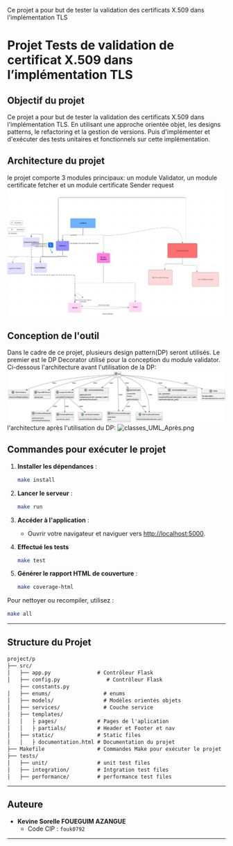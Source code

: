 Ce projet a pour but de tester la validation des 
certificats X.509 dans l'implémentation TLS

# Projet  Tests de validation de certificat X.509 dans l’implémentation TLS

## Objectif du projet

Ce projet a pour but de tester la validation des 
certificats X.509 dans l'implémentation TLS. En utilisant une approche orientée objet, les 
designs patterns, le refactoring et la gestion de versions. Puis d'implémenter et 
d'exécuter des tests unitaires et fonctionnels sur cette implémentation.

## Architecture du projet
le projet comporte 3 modules principaux: un module Validator, 
un module certificate fetcher et un module certificate Sender request
![img.png](Images/img.png)

## Conception de l'outil
Dans le cadre de ce projet, plusieurs design pattern(DP) seront utilisés.
Le premier est le DP Decorator utilisé pour la conception du module validator.
Ci-dessous l'architecture avant l'utilisation de la DP:
![packages_UML_Avant.png](Images/packages_UML_Avant.png)
l'architecture après l'utilisation du DP:
![classes_UML_Après.png](Images/classes_UML_Apr%C3%A8s.png)
## Commandes pour exécuter le projet

1. **Installer les dépendances** :
   ```bash
   make install
   ```
2. **Lancer le serveur** :
   ```bash
   make run
   ```
3. **Accéder à l'application** :
   - Ouvrir votre navigateur et naviguer vers [http://localhost:5000](http://localhost:5000).

4. **Effectué les tests**
   ```bash
   make test
   ```

4. **Générer le rapport HTML de couverture** :
   ```bash
   make coverage-html
   ```

Pour nettoyer ou recompiler, utilisez :

```bash
make all
```

---

## Structure du Projet

```
project/p
├── src/
│   ├── app.py               # Contrôleur Flask
│   ├── config.py               # Contrôleur Flask
    ├── constants.py 
│   ├── enums/                 # enums
│   ├── models/                # Modèles orientés objets
│   ├── services/              # Couche service
│   ├── templates/
│   │   ├ pages/             # Pages de l'aplication
│   │   ├ partials/          # Header et Footer et nav
│   ├── static/              # Static files
│   │   ├ documentation.html # Documentation du projet
├── Makefile                 # Commandes Make pour exécuter le projet
├── tests/
│   ├── unit/                # unit test files
│   ├── integration/         # Intgration test files
│   ├── performance/         # performance test files
```

---

## Auteure

- **Kevine Sorelle FOUEGUIM AZANGUE**
  - Code CIP : `fouk0792`

---
